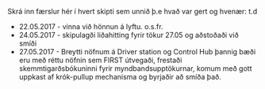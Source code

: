 Skrá inn færslur hér í hvert skipti sem unnið þ.e hvað var gert og hvenær: t.d

* 22.05.2017 - vinna við hönnun á lyftu. o.s.fr.
* 24.05.2017 - skipulagði liðahitting fyrir tökur 27.05 og aðstoðaði við smíði
* 27.05.2017 - Breytti nöfnum á Driver station og Control Hub þannig bæði eru með réttu nöfnin sem FIRST útvegaði, frestaði skemmtigarðsbókuninni fyrir myndbandsupptökurnar, komum með gott uppkast af krók-pullup mechanisma og byrjaðir að smíða það.
